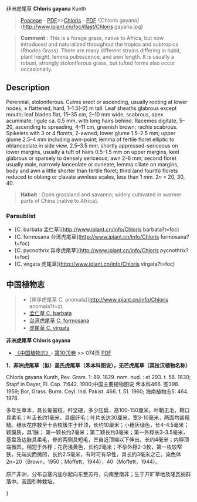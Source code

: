 非洲虎尾草 **Chloris gayana** Kunth

> [Poaceae](http://www.iplant.cn/info/Poaceae?t=foc) - [PDF](http://www.iplant.cn/foc/pdf/Poaceae.pdf)>>[Chloris](http://www.iplant.cn/info/Chloris?t=foc) - [PDF](http://www.iplant.cn/foc/pdf/Chloris.pdf)
![Chloris gayana](http://www.iplant.cn/foc/illast/Chloris gayana.jpg)

> **Comment** : 
> This is a forage grass, native to Africa, but now introduced and naturalized throughout the tropics and subtropics (Rhodes Grass). There are many different strains differing in habit, plant height, lemma pubescence, and awn length. It is usually a robust, strongly stoloniferous grass, but tufted forms also occur occasionally.

## Description

Perennial, stoloniferous. Culms erect or ascending, usually rooting at lower nodes, ± flattened, hard, 1–1.5(–2) m tall. Leaf sheaths glabrous except mouth; leaf blades flat, 15–35 cm, 2–10 mm wide, scabrous, apex acuminate; ligule ca. 0.5 mm, with long hairs behind. Racemes digitate, 5–20, ascending to spreading, 4–11 cm, greenish brown; rachis scabrous. Spikelets with 3 or 4 florets, 2-awned; lower glume 1.5–2.5 mm; upper glume 2.5–4 mm including awn-point; lemma of fertile floret elliptic to oblanceolate in side view, 2.5–3.5 mm, shortly appressed-sericeous on lower margins, usually a tuft of hairs 0.5–1.5 mm on upper margins, keel glabrous or sparsely to densely sericeous; awn 2–6 mm; second floret usually male, narrowly lanceolate or cuneate, lemma ciliate on margins, body and awn a little shorter than fertile floret; third (and fourth) florets reduced to oblong or clavate awnless scales, less than 1 mm. 2*n* = 20, 30, 40.

> **Habait** : 
> Open grassland and savanna; widely cultivated in warmer parts of China [native to Africa].

### Parsublist

* [C.  barbata  孟仁草](http://www.iplant.cn/info/Chloris barbata?t=foc)
* [C.  formosana  台湾虎尾草](http://www.iplant.cn/info/Chloris formosana?t=foc)
* [C.  pycnothrix  异序虎尾草](http://www.iplant.cn/info/Chloris pycnothrix?t=foc)
* [C.  virgata  虎尾草](http://www.iplant.cn/info/Chloris virgata?t=foc)

## 中国植物志

> * [异序虎尾草  C.  anomala](http://www.iplant.cn/info/Chloris anomala?t=z)
> * [孟仁草  C.  barbata](Chloris-barbata-孟仁草.md)
> * [台湾虎尾草  C.  formosana](Chloris-formosana-台湾虎尾草.md)
> * [虎尾草  C.  virgata](Chloris-virgata-虎尾草.md)

**非洲虎尾草 Chloris gayana**

* [《中国植物志》](http://www.iplant.cn/frps)- [第10(1)卷](http://www.iplant.cn/frps/vol/10(1)) >> 074页 [PDF](http://www.iplant.cn/frps/pdf/10(1)/074.pdf)

**1．非洲虎尾草（拟）盖氏虎尾草（禾本科图说），无芒虎尾草（英拉汉植物名称）**

Chloris gayana Kunth, Rev. Gram. 1: 89. 1829. nom. nud. : et 293. t. 58. 1830; Stapf in Deyer, Fl. Cap. 7:642. 1900;中国主要植物图说 禾本科466. 图398. 1959; Bor, Grass. Burm. Ceyl. Ind. Pakist. 466. f. 51. 1960; 海南植物志5: 464. 1978.

多年生草本，具长匍匐枝。秆坚硬，多少压扁，高100-150厘米。叶鞘无毛，鞘口具柔毛；叶舌长约1毫米，具细纤毛；叶片长达30厘米，宽3-10毫米，两面均甚粗糙。穗状花序数至十余枚簇生于秆顶，长约10厘米；小穗灰绿色，长4-4.5毫米；颖膜质，具1脉； 第一颖长约2毫米；第二颖长约3毫米；第一外稃长3-3.5毫米，基盘及边脉具柔毛，脊的两侧具短毛，芒自近顶端以下伸出，长约4毫米；内稃顶端微凹，稍短于外稃；花药浅黄色，长约2毫米；不孕外稃2-3枚，第一枚较窄狭，先端尖而微凹，长约2.5毫米，有时可有孕性，具长约3毫米之芒。染色体2n=20（Brown，1950；Moffett，1944），40（Moffett，1944）。

原产非洲，分布自塞内加尔起向东至苏丹，向南至南非；生于开旷草地及隆瓦纳群落中。我国引种栽培。

}